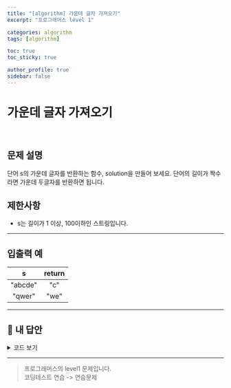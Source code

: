```yaml
---
title: "[algorithm] 가운데 글자 가져오기"
excerpt: "프로그래머스 level 1"

categories: algorithm
tags: [algorithm]

toc: true
toc_sticky: true

author_profile: true
sidebar: false
---
```


# 가운데 글자 가져오기

<br/>

## 문제 설명

단어 s의 가운데 글자를 반환하는 함수, solution을 만들어 보세요. 단어의 길이가 짝수라면 가운데 두글자를 반환하면 됩니다.

## 제한사항

- s는 길이가 1 이상, 100이하인 스트링입니다.

---

## 입출력 예

|    s    | return |
| :-----: | :----: |
| "abcde" |  "c"   |
| "qwer"  |  "we"  |

---

## 🐤 내 답안

<details>
<summary>코드 보기</summary>
<div markdown="1">

```js
function solution(s) {
  var answer = s;
  if (answer.length % 2 == 0) {
    const even = answer.length / 2;
    return answer[even - 1] + answer[even];
  } else {
    const odd = parseInt(answer.length / 2);
    return answer[odd];
  }
}
```

</div>
</details>

---

> 프로그래머스의 level1 문제입니다.<br />
> 코딩테스트 연습 -> 연습문제
